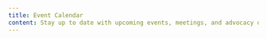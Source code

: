 ```yaml
---
title: Event Calendar
content: Stay up to date with upcoming events, meetings, and advocacy opportunities.
---
```

